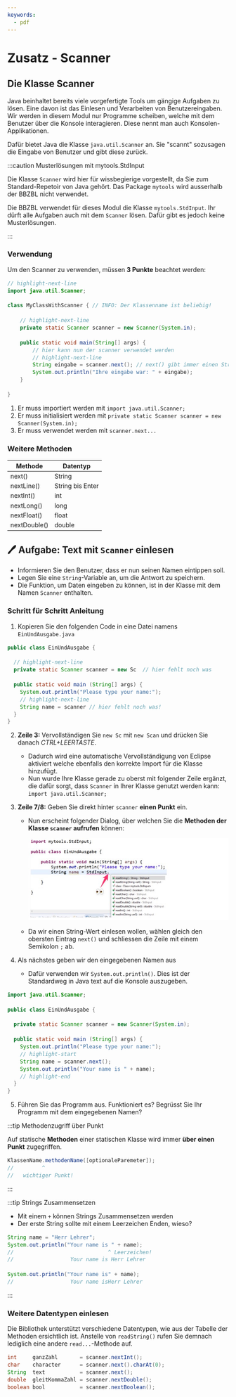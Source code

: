 ```yaml
---
keywords:
  - pdf
---
```


# Zusatz - Scanner

## Die Klasse Scanner

Java beinhaltet bereits viele vorgefertigte Tools um gängige Aufgaben zu lösen.
Eine davon ist das Einlesen und Verarbeiten von Benutzereingaben. Wir werden in
diesem Modul nur Programme scheiben, welche mit dem Benutzer über die Konsole
interagieren. Diese nennt man auch Konsolen-Applikationen.

Dafür bietet Java die Klasse `java.util.Scanner` an. Sie "scannt" sozusagen die
Eingabe von Benutzer und gibt diese zurück.

:::caution Musterlösungen mit mytools.StdInput

Die Klasse `Scanner` wird hier für wissbegierige vorgestellt, da Sie zum
Standard-Repetoir von Java gehört. Das Package `mytools` wird ausserhalb der
BBZBL nicht verwendet.

Die BBZBL verwendet für dieses Modul die Klasse `mytools.StdInput`. Ihr dürft
alle Aufgaben auch mit dem `Scanner` lösen. Dafür gibt es jedoch keine
Musterlösungen.

:::

### Verwendung

Um den Scanner zu verwenden, müssen **3 Punkte** beachtet werden:

```java title="Verwenden vom Scanner"
// highlight-next-line
import java.util.Scanner;

class MyClassWithScanner { // INFO: Der Klassenname ist beliebig!

    // highlight-next-line
    private static Scanner scanner = new Scanner(System.in);

    public static void main(String[] args) {
        // hier kann nun der scanner verwendet werden
        // highlight-next-line
        String eingabe = scanner.next(); // next() gibt immer einen String zurück
        System.out.println("Ihre eingabe war: " + eingabe);
    }

}
```

1. Er muss importiert werden mit `import java.util.Scanner;`
2. Er muss initialisiert werden mit
   `private static Scanner scanner = new Scanner(System.in);`
3. Er muss verwendet werden mit `scanner.next...`

### Weitere Methoden

| Methode      | Datentyp         |
| ------------ | ---------------- |
| next()       | String           |
| nextLine()   | String bis Enter |
| nextInt()    | int              |
| nextLong()   | long             |
| nextFloat()  | float            |
| nextDouble() | double           |

## :pen: Aufgabe: Text mit `Scanner` einlesen

- Informieren Sie den Benutzer, dass er nun seinen Namen eintippen soll.
- Legen Sie eine `String`-Variable an, um die Antwort zu speichern.
- Die Funktion, um Daten eingeben zu können, ist in der Klasse mit dem Namen
  `Scanner` enthalten.

### Schritt für Schritt Anleitung

1. Kopieren Sie den folgenden Code in eine Datei namens `EinUndAusgabe.java`

```java title="EinUndAusgabe.java" showLineNumbers
public class EinUndAusgabe {

  // highlight-next-line
  private static Scanner scanner = new Sc  // hier fehlt noch was

  public static void main (String[] args) {
    System.out.println("Please type your name:");
    // highlight-next-line
    String name = scanner // hier fehlt noch was!
  }
}
```

2. **Zeile 3:** Vervollständigen Sie `new Sc` mit `new Scan` und drücken Sie
   danach _CTRL+LEERTASTE_.
   - Dadurch wird eine automatische Vervollständigung von Eclipse aktiviert
     welche ebenfalls den korrekte Import für die Klasse hinzufügt.
   - Nun wurde Ihre Klasse gerade zu oberst mit folgender Zeile ergänzt, die
     dafür sorgt, dass `Scanner` in Ihrer Klasse genutzt werden kann:
     `import java.util.Scanner;`
3. **Zeile 7/8:** Geben Sie direkt hinter `scanner` **einen Punkt** ein.

   - Nun erscheint folgender Dialog, über welchen Sie die **Methoden der Klasse
     `scanner` aufrufen** können:

     ![autocompete](images/methoden-autocomplete.png)

   - Da wir einen String-Wert einlesen wollen, wählen gleich den obersten
     Eintrag `next()` und schliessen die Zeile mit einem Semikolon `;` ab.

4. Als nächstes geben wir den eingegebenen Namen aus

   - Dafür verwenden wir `System.out.println()`. Dies ist der Standardweg in
     Java text auf die Konsole auszugeben.

```java title="EinUndAusgabe.java"
import java.util.Scanner;

public class EinUndAusgabe {

  private static Scanner scanner = new Scanner(System.in);

  public static void main (String[] args) {
    System.out.println("Please type your name:");
    // highlight-start
    String name = scanner.next();
    System.out.println("Your name is " + name);
    // highlight-end
  }
}
```

5. Führen Sie das Programm aus. Funktioniert es? Begrüsst Sie Ihr Programm mit
   dem eingegebenen Namen?

:::tip Methodenzugriff über Punkt

Auf statische **Methoden** einer statischen Klasse wird immer **über einen
Punkt** zugegriffen.

```java
KlassenName.methodenName([optionaleParemeter]);
//         ^
//   wichtiger Punkt!
```

:::

:::tip Strings Zusammensetzen

- Mit einem `+` können Strings Zusammensetzen werden
- Der erste String sollte mit einem Leerzeichen Enden, wieso?

```java title="Strings zusammensetzen"
String name = "Herr Lehrer";
System.out.println("Your name is " + name);
//                              ^ Leerzeichen!
//                  Your name is Herr Lehrer

System.out.println("Your name is" + name);
//                  Your name isHerr Lehrer
```

:::

### Weitere Datentypen einlesen

Die Bibliothek unterstützt verschiedene Datentypen, wie aus der Tabelle der
Methoden ersichtlich ist. Anstelle von `readString()` rufen Sie demnach
lediglich eine andere `read...`-Methode auf.

```java title="Datentypen mit Scanner einlesen"
int     ganzZahl       = scanner.nextInt();
char    character      = scanner.next().charAt(0);
String  text           = scanner.next();
double  gleitKommaZahl = scanner.nextDouble();
boolean bool           = scanner.nextBoolean();
```
